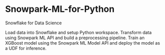# Snowpark-ML-for-Python
Snowflake for Data Science

Load data into Snowflake and setup Python workspace.
Transform data using Snowpark ML API and build a preprocessing pipeline.
Train an XGBoost model using the Snowpark ML Model API and deploy the model as a UDF for inference.
